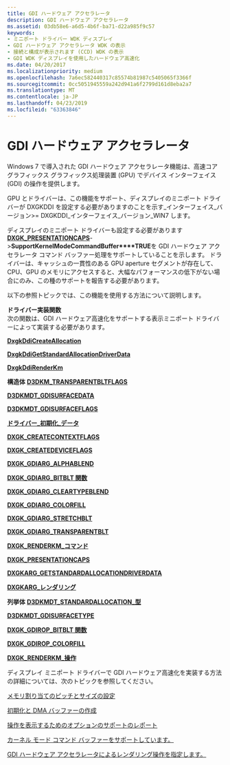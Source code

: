```yaml
---
title: GDI ハードウェア アクセラレータ
description: GDI ハードウェア アクセラレータ
ms.assetid: 03db58e6-a6d5-4b6f-ba71-d22a985f9c57
keywords:
- ミニポート ドライバー WDK ディスプレイ
- GDI ハードウェア アクセラレータ WDK の表示
- 接続と構成が表示されます (CCD) WDK の表示
- GDI WDK ディスプレイを使用したハードウェア高速化
ms.date: 04/20/2017
ms.localizationpriority: medium
ms.openlocfilehash: 7a6ec582440317c85574b81987c5405065f3366f
ms.sourcegitcommit: 0cc5051945559a242d941a6f2799d161d8eba2a7
ms.translationtype: MT
ms.contentlocale: ja-JP
ms.lasthandoff: 04/23/2019
ms.locfileid: "63363846"
---
```

# <a name="gdi-hardware-acceleration"></a>GDI ハードウェア アクセラレータ


Windows 7 で導入された GDI ハードウェア アクセラレータ機能は、高速コア グラフィックス グラフィックス処理装置 (GPU) でデバイス インターフェイス (GDI) の操作を提供します。

GPU とドライバーは、この機能をサポート、ディスプレイのミニポート ドライバーが DXGKDDI を設定する必要がありますのことを示す\_インターフェイス\_バージョン&gt;= DXGKDDI\_インターフェイス\_バージョン\_WIN7 します。

ディスプレイのミニポート ドライバーも設定する必要があります[ **DXGK\_PRESENTATIONCAPS**](https://msdn.microsoft.com/library/windows/hardware/ff562004)-&gt;**SupportKernelModeCommandBuffer****TRUE**を GDI ハードウェア アクセラレータ コマンド バッファー処理をサポートしていることを示します。 ドライバーは、キャッシュの一貫性のある GPU aperture セグメントが存在して、CPU、GPU のメモリにアクセスすると、大幅なパフォーマンスの低下がない場合にのみ、この種のサポートを報告する必要があります。

以下の参照トピックでは、この機能を使用する方法について説明します。

<span id="Driver-Implemented_Functions"></span><span id="driver-implemented_functions"></span><span id="DRIVER-IMPLEMENTED_FUNCTIONS"></span>**ドライバー実装関数**  
次の関数は、GDI ハードウェア高速化をサポートする表示ミニポート ドライバーによって実装する必要があります。

[**DxgkDdiCreateAllocation**](https://msdn.microsoft.com/library/windows/hardware/ff559606)

[**DxgkDdiGetStandardAllocationDriverData**](https://msdn.microsoft.com/library/windows/hardware/ff559673)

[**DxgkDdiRenderKm**](https://msdn.microsoft.com/library/windows/hardware/ff559800)

<span id="Structures"></span><span id="structures"></span><span id="STRUCTURES"></span>**構造体**
[**D3DKM\_TRANSPARENTBLTFLAGS**](https://msdn.microsoft.com/library/windows/hardware/ff548468)

[**D3DKMDT\_GDISURFACEDATA**](https://msdn.microsoft.com/library/windows/hardware/ff546021)

[**D3DKMDT\_GDISURFACEFLAGS**](https://msdn.microsoft.com/library/windows/hardware/ff546031)

[**ドライバー\_初期化\_データ**](https://msdn.microsoft.com/library/windows/hardware/ff556169)

[**DXGK\_CREATECONTEXTFLAGS**](https://msdn.microsoft.com/library/windows/hardware/ff561037)

[**DXGK\_CREATEDEVICEFLAGS**](https://msdn.microsoft.com/library/windows/hardware/ff561039)

[**DXGK\_GDIARG\_ALPHABLEND**](https://msdn.microsoft.com/library/windows/hardware/ff561074)

[**DXGK\_GDIARG\_BITBLT 関数**](https://msdn.microsoft.com/library/windows/hardware/ff561079)

[**DXGK\_GDIARG\_CLEARTYPEBLEND**](https://msdn.microsoft.com/library/windows/hardware/ff561082)

[**DXGK\_GDIARG\_COLORFILL**](https://msdn.microsoft.com/library/windows/hardware/ff561083)

[**DXGK\_GDIARG\_STRETCHBLT**](https://msdn.microsoft.com/library/windows/hardware/ff561089)

[**DXGK\_GDIARG\_TRANSPARENTBLT**](https://msdn.microsoft.com/library/windows/hardware/ff561091)

[**DXGK\_RENDERKM\_コマンド**](https://msdn.microsoft.com/library/windows/hardware/ff562026)

[**DXGK\_PRESENTATIONCAPS**](https://msdn.microsoft.com/library/windows/hardware/ff562004)

[**DXGKARG\_GETSTANDARDALLOCATIONDRIVERDATA**](https://msdn.microsoft.com/library/windows/hardware/ff557598)

[**DXGKARG\_レンダリング**](https://msdn.microsoft.com/library/windows/hardware/ff557648)

<span id="Enumerations"></span><span id="enumerations"></span><span id="ENUMERATIONS"></span>**列挙体**
[**D3DKMDT\_STANDARDALLOCATION\_型**](https://msdn.microsoft.com/library/windows/hardware/ff546589)

[**D3DKMDT\_GDISURFACETYPE**](https://msdn.microsoft.com/library/windows/hardware/ff546039)

[**DXGK\_GDIROP\_BITBLT 関数**](https://msdn.microsoft.com/library/windows/hardware/ff561095)

[**DXGK\_GDIROP\_COLORFILL**](https://msdn.microsoft.com/library/windows/hardware/ff561102)

[**DXGK\_RENDERKM\_操作**](https://msdn.microsoft.com/library/windows/hardware/ff562029)

ディスプレイ ミニポート ドライバーで GDI ハードウェア高速化を実装する方法の詳細については、次のトピックを参照してください。

[メモリ割り当てのピッチとサイズの設定](setting-the-size-and-pitch-of-the-memory-allocation.md)

[初期化と DMA バッファーの作成](initialization-and-dma-buffer-creation.md)

[操作を表示するためのオプションのサポートのレポート](reporting-optional-support-for-rendering-operations.md)

[カーネル モード コマンド バッファーをサポートしています。](supporting-kernel-mode-command-buffers.md)

[GDI ハードウェア アクセラレータによるレンダリング操作を指定します。](specifying-gdi-hardware-accelerated-rendering-operations.md)

 

 





